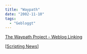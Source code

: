 ```yaml
---
title: "Waypath"
date: "2002-11-10"
tags:
  - "Gebloggt"
---
```


[The Waypath Project - Weblog Linking](https://web.archive.org/web/20030509125027/http://www.waypath.com/ "The Waypath Project - Weblog Linking [en-us]")

\[[Scripting News](https://web.archive.org/web/20030509125027/http://scriptingnews.userland.com/backissues/2002/11/09#When:10:30:00AM "Quelle: Dave Winer - Scripting News [en-us]")\]
